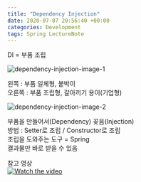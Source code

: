 ```yaml
---
title: "Dependency Injection"
date: 2020-07-07 20:56:40 +00:00
categories: Development
tags: Spring LectureNote
---
```


DI = 부품 조립


![dependency-injection-image-1](https://user-images.githubusercontent.com/24868649/86779684-ccb0fd00-c096-11ea-9405-3ee5bc04b2d9.png)


왼쪽 : 부품 일체형, 붙박이  
오른쪽 : 부품 조립형, 갈아끼기 용이(기업형)


![dependency-injection-image-2](https://user-images.githubusercontent.com/24868649/86779692-cde22a00-c096-11ea-80c9-20fb0ddd5983.png)


부품을 만들어서(Dependency) 꽂음(Injection)  
방법 : Setter로 조립 / Constructor로 조립  
조립을 도와주는 도구 = Spring  
결과물만 바로 받을 수 있음


참고 영상  
[![Watch the video](https://img.youtube.com/vi/WjsDN_aFfyw/hqdefault.jpg)](https://youtu.be/WjsDN_aFfyw)
